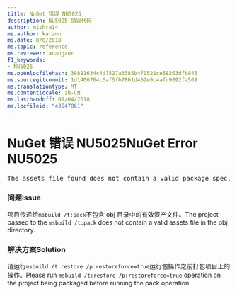 ```yaml
---
title: NuGet 错误 NU5025
description: NU5025 错误代码
author: mishra14
ms.author: karann
ms.date: 8/8/2018
ms.topic: reference
ms.reviewer: anangaur
f1_keywords:
- NU5025
ms.openlocfilehash: 39881634c4d7527a3385b4f0521ce58263dfb845
ms.sourcegitcommit: 1d1406764c6af5fb7801d462e0c4afc9092fa569
ms.translationtype: MT
ms.contentlocale: zh-CN
ms.lasthandoff: 09/04/2018
ms.locfileid: "43547061"
---
```

# <a name="nuget-error-nu5025"></a><span data-ttu-id="fff99-103">NuGet 错误 NU5025</span><span class="sxs-lookup"><span data-stu-id="fff99-103">NuGet Error NU5025</span></span>
<pre>The assets file found does not contain a valid package spec. Try restoring the project again. The location of the assets file is F:\project\obj\project.assets.json.</pre>

### <a name="issue"></a><span data-ttu-id="fff99-104">问题</span><span class="sxs-lookup"><span data-stu-id="fff99-104">Issue</span></span>

<span data-ttu-id="fff99-105">项目传递给`msbuild /t:pack`不包含 obj 目录中的有效资产文件。</span><span class="sxs-lookup"><span data-stu-id="fff99-105">The project passed to the `msbuild /t:pack` does not contain a valid assets file in the obj directory.</span></span>


### <a name="solution"></a><span data-ttu-id="fff99-106">解决方案</span><span class="sxs-lookup"><span data-stu-id="fff99-106">Solution</span></span>

<span data-ttu-id="fff99-107">请运行`msbuild /t:restore /p:restoreforce=true`运行包操作之前打包项目上的操作。</span><span class="sxs-lookup"><span data-stu-id="fff99-107">Please run `msbuild /t:restore /p:restoreforce=true` operation on the project being packaged before running the pack operation.</span></span>


